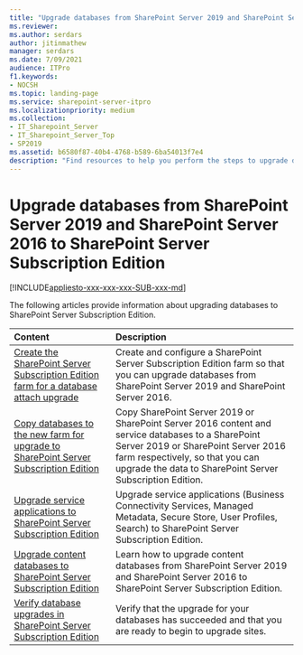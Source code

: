 ```yaml
---
title: "Upgrade databases from SharePoint Server 2019 and SharePoint Server 2016 to SharePoint Server Subscription Edition"
ms.reviewer: 
ms.author: serdars
author: jitinmathew
manager: serdars
ms.date: 7/09/2021
audience: ITPro
f1.keywords:
- NOCSH
ms.topic: landing-page
ms.service: sharepoint-server-itpro
ms.localizationpriority: medium
ms.collection:
- IT_Sharepoint_Server
- IT_Sharepoint_Server_Top
- SP2019
ms.assetid: b6580f87-40b4-4768-b589-6ba54013f7e4
description: "Find resources to help you perform the steps to upgrade databases from SharePoint Server 2019 to SharePoint Server Subscription Edition."
---
```


# Upgrade databases from SharePoint Server 2019 and SharePoint Server 2016 to SharePoint Server Subscription Edition

[!INCLUDE[appliesto-xxx-xxx-xxx-SUB-xxx-md](../includes/appliesto-xxx-xxx-xxx-SUB-xxx-md.md)]

The following articles provide information about upgrading databases to SharePoint Server Subscription Edition.

|**Content**|**Description**|
|:-----|:-----|
|[Create the SharePoint Server Subscription Edition farm for a database attach upgrade](create-the-sharepoint-server-subscription-edition-farm-for-a-database-attach-upgrade.md) <br/> |Create and configure a SharePoint Server Subscription Edition farm so that you can upgrade databases from SharePoint Server 2019 and SharePoint Server 2016.  <br/> |
|[Copy databases to the new farm for upgrade to SharePoint Server Subscription Edition](copy-databases-to-the-new-farm-for-upgrade-to-sharepoint-server-subscription-edition.md) <br/> |Copy SharePoint Server 2019 or SharePoint Server 2016 content and service databases to a SharePoint Server 2019 or SharePoint Server 2016 farm respectively, so that you can upgrade the data to SharePoint Server Subscription Edition.  <br/> |
|[Upgrade service applications to SharePoint Server Subscription Edition](upgrade-service-applications-to-sharepoint-server-subscription-edition.md) <br/> |Upgrade service applications (Business Connectivity Services, Managed Metadata, Secure Store, User Profiles, Search) to SharePoint Server Subscription Edition.  <br/> |
|[Upgrade content databases to SharePoint Server Subscription Edition](upgrade-content-databases-subscription-edition.md) <br/> |Learn how to upgrade content databases from SharePoint Server 2019 and SharePoint Server 2016 to SharePoint Server Subscription Edition.  <br/> |
|[Verify database upgrades in SharePoint Server Subscription Edition](verify-upgrade-for-databases-subscription-edition.md) <br/> |Verify that the upgrade for your databases has succeeded and that you are ready to begin to upgrade sites.  <br/> |
